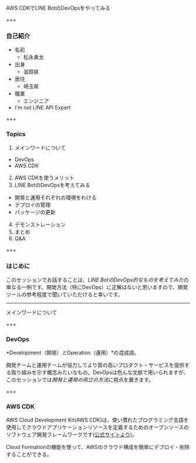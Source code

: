 AWS CDKでLINE BotのDevOpsをやってみる

+++

### 自己紹介

* 名前
  * 松永勇太
* 出身
  * 滋賀県
* 居住
  * 埼玉県
* 職業
  * エンジニア
* I'm not LINE API Expert
  
+++

### Topics

1. メインワードについて
  * DevOps
  * AWS CDK
2. AWS CDKを使うメリット
3. LINE BotのDevOpsを考えてみる
  * 開発と運用それぞれの環境をわける
  * デプロイの管理
  * パッケージの更新
4. デモンストレーション
5. まとめ
6. Q&A

+++

### はじめに

このセッションでお話することは、*LINE BotのDevOps的なものを考えてみた*の単なる一例です。開発方法（特にDevOps）に正解はないと思いますので、開発ツールの参考程度で聞いていただけると幸いです。

---

メインワードについて

+++

### DevOps

*Development（開発）*と*Operation（運用）*の混成語。

開発チームと運用チームが協力してより質の高いプロダクト・サービスを提供する取り組みを示す概念みたいなもの。DevOpsは色んな文脈で用いられますが、このセッションでは*開発と運用の両立の方法*に視点を置きます。

+++

### AWS CDK

AWS Cloud Development Kit(AWS CDK)は、使い慣れたプログラミング言語を使用してクラウドアプリケーションリソースを定義するためのオープンソースのソフトウェア開発フレームワークです([公式サイトより](https://aws.amazon.com/jp/cdk/))。

Cloud Formationの機能を使って、AWSのクラウド構成を簡単にデプロイ・削除することができる。
